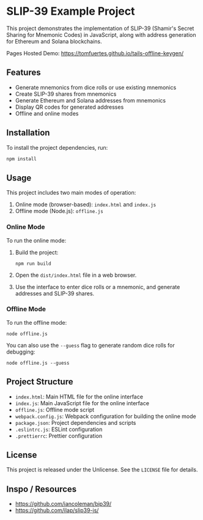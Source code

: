 # SLIP-39 Example Project

This project demonstrates the implementation of SLIP-39 (Shamir's Secret Sharing for Mnemonic Codes) in JavaScript, along with address generation for Ethereum and Solana blockchains.

Pages Hosted Demo: https://tomfuertes.github.io/tails-offline-keygen/

## Features

- Generate mnemonics from dice rolls or use existing mnemonics
- Create SLIP-39 shares from mnemonics
- Generate Ethereum and Solana addresses from mnemonics
- Display QR codes for generated addresses
- Offline and online modes

## Installation

To install the project dependencies, run:

```bash
npm install
```

## Usage

This project includes two main modes of operation:

1. Online mode (browser-based): `index.html` and `index.js`
2. Offline mode (Node.js): `offline.js`

### Online Mode

To run the online mode:

1. Build the project:

   ```
   npm run build
   ```

2. Open the `dist/index.html` file in a web browser.

3. Use the interface to enter dice rolls or a mnemonic, and generate addresses and SLIP-39 shares.

### Offline Mode

To run the offline mode:

```
node offline.js
```

You can also use the `--guess` flag to generate random dice rolls for debugging:

```
node offline.js --guess
```

## Project Structure

- `index.html`: Main HTML file for the online interface
- `index.js`: Main JavaScript file for the online interface
- `offline.js`: Offline mode script
- `webpack.config.js`: Webpack configuration for building the online mode
- `package.json`: Project dependencies and scripts
- `.eslintrc.js`: ESLint configuration
- `.prettierrc`: Prettier configuration

## License

This project is released under the Unlicense. See the `LICENSE` file for details.

## Inspo / Resources

- https://github.com/iancoleman/bip39/
- https://github.com/ilap/slip39-js/
